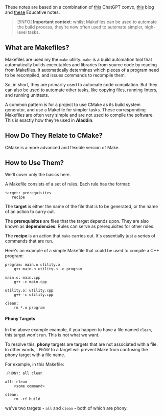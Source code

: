 These notes are based on a combination of [this](https://chat.openai.com/share/92ded55b-a1c6-491a-bdb1-72fee941a02a) ChatGPT convo, [this](https://makefiletutorial.com/#getting-started) blog and [these](https://www.educative.io/courses/learn-c-from-scratch/7X5lvZJYjmr) Educative notes.

> [!INFO]
> **Important context**: whilst Makefiles can be used to automate the build process, they're now often used to automate simpler, high-level tasks.

## What are Makefiles?
Makefiles are used my the `make` utility. `make` is a build automation tool that automatically builds executables and libraries from source code by reading from Makefiles. It automatically determines which pieces of a program need to be recompiled, and issues commands to recompile them.

So, in short, they are primarily used to automate code compilation. But they can also be used to automate other tasks, like copying files, running linters, and running unittests.

A common pattern is for a project to use CMake as its build system generator, and use a Makefile for simpler tasks. These corresponding Makefiles are often very simple and are not used to compile the software. This is exactly how they're used in **Aladdin**.


## How Do They Relate to CMake?
CMake is a more advanced and flexible version of Make.

## How to Use Them?
We'll cover only the basics here.

A Makefile consists of a set of rules. Each rule has the format:

```
target: prerequisites
   recipe
```

The **target** is either the name of the file that is to be generated, or the name of an action to carry out.

The **prerequisites** are files that the target depends upon. They are also known as **dependencies**. Rules can serve as prerequisites for other rules.

The **recipe** is an action that `make` carries out. It's essentially just a series of commands that are run.

Here's an example of a simple Makefile that could be used to compile a C++ program:

```
program: main.o utility.o
    g++ main.o utility.o -o program

main.o: main.cpp
    g++ -c main.cpp

utility.o: utility.cpp
    g++ -c utility.cpp

clean:
    rm *.o program
```

#### Phony Targets
In the above example example, if you happen to have a file named `clean`, this target won't run. This is not what we want.

To resolve this, **phony** targets are targets that are not associated with a file. In other words, `.PHONY` to a target will prevent Make from confusing the phony target with a file name.

For example, in this Makefile:

```
.PHONY: all clean

all: clean
	<some command>

clean:
	rm -rf build
```

we've two targets - `all` and `clean` - both of which are phony.

